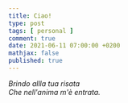 ```yaml
---
title: Ciao!
type: post
tags: [ personal ]
comment: true
date: 2021-06-11 07:00:00 +0200
mathjax: false
published: true
---
```


*Brindo allla tua risata*<br />
*Che nell'anima m'è entrata.*
